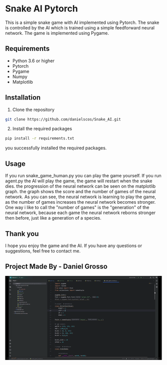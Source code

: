 # Snake AI Pytorch
This is a simple snake game with AI implemented using Pytorch. The snake is controlled by the AI which is trained using a simple feedforward neural network. The game is implemented using Pygame.

## Requirements
- Python 3.6 or higher
- Pytorch
- Pygame
- Numpy
- Matplotlib

## Installation
1. Clone the repository
```bash
git clone https://github.com/danielscos/Snake_AI.git
```
2. Install the required packages
```bash
pip install -r requirements.txt
```
you successfully installed the required packages.

## Usage
If you run snake_game_human.py you can play the game yourself. If you run agent.py the AI will play the game, the game will restart when the snake dies. the progression of the neural network can be seen on the matplotlib graph. the graph shows the score and the number of games of the neural network.
As you can see, the neural network is learning to play the game, as the number of games increases the neural network becomes stronger.
One way i like to call the "number of games" is the "generation" of the neural network, because each game the neural network reborns stronger then before, just like a generation of a species.

## Thank you
I hope you enjoy the game and the AI. If you have any questions or suggestions, feel free to contact me.

## Project Made By - Daniel Grosso

[![Alternate Text](./Screenshot%202024-05-31%20005555.png)](https://youtu.be/SFEREJI355E "Showcase / Tutorial Video")
```